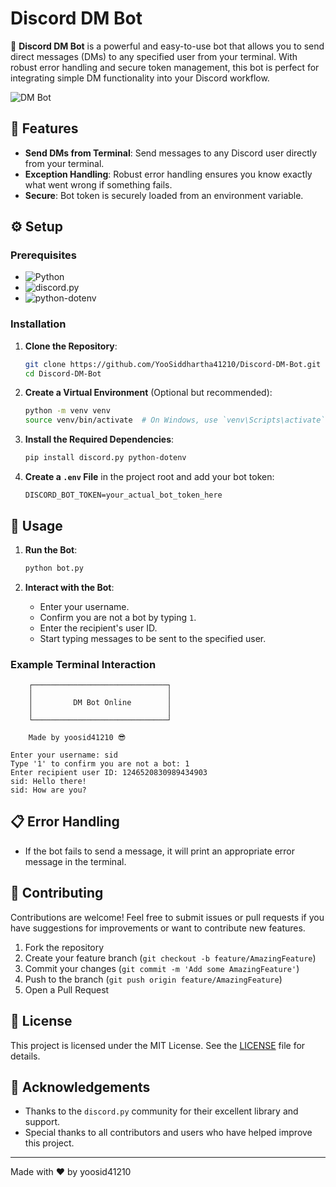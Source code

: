 
# Discord DM Bot

🚀 **Discord DM Bot** is a powerful and easy-to-use bot that allows you to send direct messages (DMs) to any specified user from your terminal. With robust error handling and secure token management, this bot is perfect for integrating simple DM functionality into your Discord workflow.

![DM Bot](https://github.com/YooSiddhartha41210/Discord-DM-Bot/assets/banner.png) <!-- Placeholder for image -->

## 🌟 Features

- **Send DMs from Terminal**: Send messages to any Discord user directly from your terminal.
- **Exception Handling**: Robust error handling ensures you know exactly what went wrong if something fails.
- **Secure**: Bot token is securely loaded from an environment variable.

## ⚙️ Setup

### Prerequisites

- ![Python](https://img.shields.io/badge/Python-3.8+-blue)
- ![discord.py](https://img.shields.io/badge/discord.py-1.7.3+-blue)
- ![python-dotenv](https://img.shields.io/badge/python--dotenv-0.19.2+-blue)

### Installation

1. **Clone the Repository**:
   ```bash
   git clone https://github.com/YooSiddhartha41210/Discord-DM-Bot.git
   cd Discord-DM-Bot
   ```

2. **Create a Virtual Environment** (Optional but recommended):
   ```bash
   python -m venv venv
   source venv/bin/activate  # On Windows, use `venv\Scripts\activate`
   ```

3. **Install the Required Dependencies**:
   ```bash
   pip install discord.py python-dotenv
   ```

4. **Create a `.env` File** in the project root and add your bot token:
   ```env
   DISCORD_BOT_TOKEN=your_actual_bot_token_here
   ```

## 🚀 Usage

1. **Run the Bot**:
   ```bash
   python bot.py
   ```

2. **Interact with the Bot**:
   - Enter your username.
   - Confirm you are not a bot by typing `1`.
   - Enter the recipient's user ID.
   - Start typing messages to be sent to the specified user.

### Example Terminal Interaction

```
    ┌──────────────────────────────┐
    │                              │
    │         DM Bot Online        │
    │                              │
    └──────────────────────────────┘

    Made by yoosid41210 😎

Enter your username: sid
Type '1' to confirm you are not a bot: 1
Enter recipient user ID: 1246520830989434903
sid: Hello there!
sid: How are you?
```

## 📋 Error Handling

- If the bot fails to send a message, it will print an appropriate error message in the terminal.

## 🤝 Contributing

Contributions are welcome! Feel free to submit issues or pull requests if you have suggestions for improvements or want to contribute new features.

1. Fork the repository
2. Create your feature branch (`git checkout -b feature/AmazingFeature`)
3. Commit your changes (`git commit -m 'Add some AmazingFeature'`)
4. Push to the branch (`git push origin feature/AmazingFeature`)
5. Open a Pull Request

## 📜 License

This project is licensed under the MIT License. See the [LICENSE](LICENSE) file for details.

## 🙏 Acknowledgements

- Thanks to the `discord.py` community for their excellent library and support.
- Special thanks to all contributors and users who have helped improve this project.

---

Made with ❤️ by yoosid41210
```

